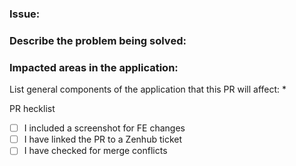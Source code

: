 ### Issue:

### Describe the problem being solved:

### Impacted areas in the application: 

List general components of the application that this PR will affect: 
* 

PR hecklist
- [ ] I included  a screenshot for FE changes
- [ ] I have linked the PR to a Zenhub ticket
- [ ] I have checked for merge conflicts
